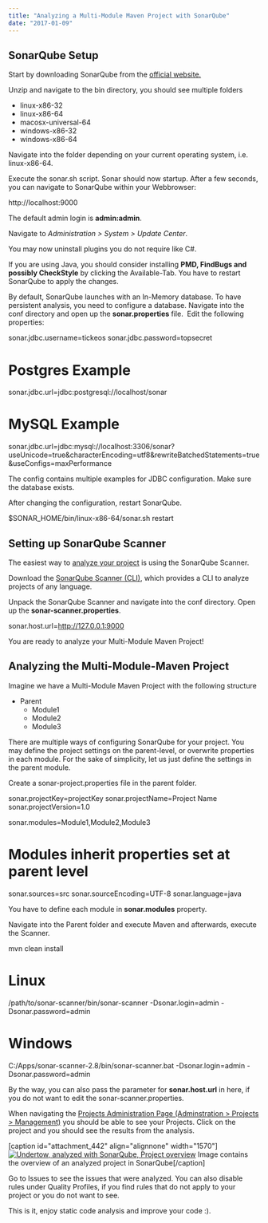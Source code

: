 ```yaml
---
title: "Analyzing a Multi-Module Maven Project with SonarQube"
date: "2017-01-09"
---
```


## SonarQube Setup

Start by downloading SonarQube from the [official website.](http://sonarqube.org/)

Unzip and navigate to the bin directory, you should see multiple folders

- linux-x86-32
- linux-x86-64
- macosx-universal-64
- windows-x86-32
- windows-x86-64

Navigate into the folder depending on your current operating system, i.e. linux-x86-64.

Execute the sonar.sh script. Sonar should now startup. After a few seconds, you can navigate to SonarQube within your Webbrowser:

http://localhost:9000

The default admin login is **admin:admin**.

Navigate to _Administration > System > Update Center_.

You may now uninstall plugins you do not require like C#.

If you are using Java, you should consider installing **PMD, FindBugs and possibly CheckStyle** by clicking the Available-Tab. You have to restart SonarQube to apply the changes.

By default, SonarQube launches with an In-Memory database. To have persistent analysis, you need to configure a database. Navigate into the conf directory and open up the **sonar.properties** file.  Edit the following properties:

sonar.jdbc.username=tickeos
sonar.jdbc.password=topsecret

# Postgres Example
sonar.jdbc.url=jdbc:postgresql://localhost/sonar

# MySQL Example
sonar.jdbc.url=jdbc:mysql://localhost:3306/sonar?useUnicode=true&characterEncoding=utf8&rewriteBatchedStatements=true&useConfigs=maxPerformance

The config contains multiple examples for JDBC configuration. Make sure the database exists.

After changing the configuration, restart SonarQube.

$SONAR\_HOME/bin/linux-x86-64/sonar.sh restart

## Setting up SonarQube Scanner

The easiest way to [analyze your project](http://docs.sonarqube.org/display/SCAN/Analyzing+Source+Code) is using the SonarQube Scanner.

Download the [SonarQube Scanner (CLI)](http://docs.sonarqube.org/display/SCAN/Analyzing+with+SonarQube+Scanner), which provides a CLI to analyze projects of any language.

Unpack the SonarQube Scanner and navigate into the conf directory. Open up the **sonar-scanner.properties**.

sonar.host.url=http://127.0.0.1:9000

You are ready to analyze your Multi-Module Maven Project!

## Analyzing the Multi-Module-Maven Project

Imagine we have a Multi-Module Maven Project with the following structure

- Parent
    - Module1
    - Module2
    - Module3

There are multiple ways of configuring SonarQube for your project. You may define the project settings on the parent-level, or overwrite properties in each module. For the sake of simplicity, let us just define the settings in the parent module.

Create a sonar-project.properties file in the parent folder.

sonar.projectKey=projectKey
sonar.projectName=Project Name
sonar.projectVersion=1.0

sonar.modules=Module1,Module2,Module3

# Modules inherit properties set at parent level
sonar.sources=src
sonar.sourceEncoding=UTF-8
sonar.language=java

You have to define each module in **sonar.modules** property.

Navigate into the Parent folder and execute Maven and afterwards, execute the Scanner.

mvn clean install

# Linux
/path/to/sonar-scanner/bin/sonar-scanner -Dsonar.login=admin -Dsonar.password=admin

# Windows
C:/Apps/sonar-scanner-2.8/bin/sonar-scanner.bat -Dsonar.login=admin -Dsonar.password=admin

By the way, you can also pass the parameter for **sonar.host.url** in here, if you do not want to edit the sonar-scanner.properties.

When navigating the [Projects Administration Page (Adminstration > Projects > Management)](http://localhost:9000/projects_admin) you should be able to see your Projects. Click on the project and you should see the results from the analysis.

\[caption id="attachment\_442" align="alignnone" width="1570"\][![Undertow, analyzed with SonarQube, Project overview](https://kevcodez.de/wp-content/uploads/2017/01/sonar_analysis.png)](https://kevcodez.de/index.php/2017/01/analyzing-a-multi-module-maven-project-with-sonarqube/sonar_analysis/) Image contains the overview of an analyzed project in SonarQube\[/caption\]

Go to Issues to see the issues that were analyzed. You can also disable rules under Quality Profiles, if you find rules that do not apply to your project or you do not want to see.

This is it, enjoy static code analysis and improve your code :).
